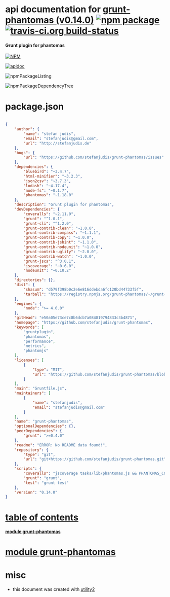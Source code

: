 # api documentation for  [grunt-phantomas (v0.14.0)](https://github.com/stefanjudis/grunt-phantomas)  [![npm package](https://img.shields.io/npm/v/npmdoc-grunt-phantomas.svg?style=flat-square)](https://www.npmjs.org/package/npmdoc-grunt-phantomas) [![travis-ci.org build-status](https://api.travis-ci.org/npmdoc/node-npmdoc-grunt-phantomas.svg)](https://travis-ci.org/npmdoc/node-npmdoc-grunt-phantomas)
#### Grunt plugin for phantomas

[![NPM](https://nodei.co/npm/grunt-phantomas.png?downloads=true)](https://www.npmjs.com/package/grunt-phantomas)

[![apidoc](https://npmdoc.github.io/node-npmdoc-grunt-phantomas/build/screenCapture.buildNpmdoc.browser._2Fhome_2Ftravis_2Fbuild_2Fnpmdoc_2Fnode-npmdoc-grunt-phantomas_2Ftmp_2Fbuild_2Fapidoc.html.png)](https://npmdoc.github.io/node-npmdoc-grunt-phantomas/build/apidoc.html)

![npmPackageListing](https://npmdoc.github.io/node-npmdoc-grunt-phantomas/build/screenCapture.npmPackageListing.svg)

![npmPackageDependencyTree](https://npmdoc.github.io/node-npmdoc-grunt-phantomas/build/screenCapture.npmPackageDependencyTree.svg)



# package.json

```json

{
    "author": {
        "name": "stefan judis",
        "email": "stefanjudis@gmail.com",
        "url": "http://stefanjudis.de"
    },
    "bugs": {
        "url": "https://github.com/stefanjudis/grunt-phantomas/issues"
    },
    "dependencies": {
        "bluebird": "~3.4.7",
        "html-minifier": "~3.2.3",
        "json2csv": "~3.7.3",
        "lodash": "~4.17.4",
        "node-fs": "~0.1.7",
        "phantomas": "~1.18.0"
    },
    "description": "Grunt plugin for phantomas",
    "devDependencies": {
        "coveralls": "~2.11.0",
        "grunt": "^1.0.1",
        "grunt-cli": "^1.2.0",
        "grunt-contrib-clean": "~1.0.0",
        "grunt-contrib-compass": "~1.1.1",
        "grunt-contrib-copy": "~1.0.0",
        "grunt-contrib-jshint": "~1.1.0",
        "grunt-contrib-nodeunit": "~1.0.0",
        "grunt-contrib-uglify": "~2.0.0",
        "grunt-contrib-watch": "~1.0.0",
        "grunt-jscs": "^3.0.1",
        "jscoverage": "~0.6.0",
        "nodeunit": "~0.10.2"
    },
    "directories": {},
    "dist": {
        "shasum": "d579f398b0c2e6e816ddebda6fc120bd44733f5f",
        "tarball": "https://registry.npmjs.org/grunt-phantomas/-/grunt-phantomas-0.14.0.tgz"
    },
    "engines": {
        "node": ">= 4.0.0"
    },
    "gitHead": "e50a05e73ce7c8b6dcb7a084819794833c3b4871",
    "homepage": "https://github.com/stefanjudis/grunt-phantomas",
    "keywords": [
        "gruntplugin",
        "phantomas",
        "performance",
        "metrics",
        "phantomjs"
    ],
    "licenses": [
        {
            "type": "MIT",
            "url": "https://github.com/stefanjudis/grunt-phantomas/blob/master/LICENSE-MIT"
        }
    ],
    "main": "Gruntfile.js",
    "maintainers": [
        {
            "name": "stefanjudis",
            "email": "stefanjudis@gmail.com"
        }
    ],
    "name": "grunt-phantomas",
    "optionalDependencies": {},
    "peerDependencies": {
        "grunt": ">=0.4.0"
    },
    "readme": "ERROR: No README data found!",
    "repository": {
        "type": "git",
        "url": "git+https://github.com/stefanjudis/grunt-phantomas.git"
    },
    "scripts": {
        "coveralls": "jscoverage tasks/lib/phantomas.js && PHANTOMAS_COV=1 nodeunit --reporter=lcov test/lib/phantomasTest.js | coveralls",
        "grunt": "grunt",
        "test": "grunt test"
    },
    "version": "0.14.0"
}
```



# <a name="apidoc.tableOfContents"></a>[table of contents](#apidoc.tableOfContents)

#### [module grunt-phantomas](#apidoc.module.grunt-phantomas)



# <a name="apidoc.module.grunt-phantomas"></a>[module grunt-phantomas](#apidoc.module.grunt-phantomas)



# misc
- this document was created with [utility2](https://github.com/kaizhu256/node-utility2)
